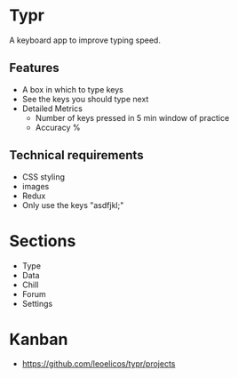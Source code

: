 # Typr

A keyboard app to improve typing speed.

## Features

- A box in which to type keys
- See the keys you should type next
- Detailed Metrics
  - Number of keys pressed in 5 min window of practice
  - Accuracy %

## Technical requirements

- CSS styling
- images
- Redux
- Only use the keys "asdfjkl;"

# Sections

- Type
- Data
- Chill
- Forum
- Settings

# Kanban

- https://github.com/leoelicos/typr/projects
